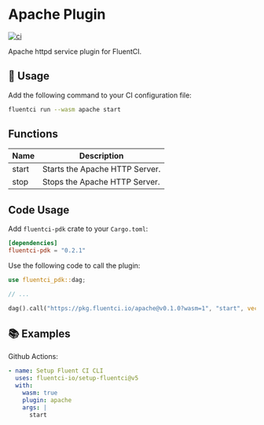 # Apache Plugin

[![ci](https://github.com/fluentci-io/services/actions/workflows/apache.yml/badge.svg)](https://github.com/fluentci-io/services/actions/workflows/apache.yml)

Apache httpd service plugin for FluentCI.

## 🚀 Usage

Add the following command to your CI configuration file:

```bash
fluentci run --wasm apache start
```

## Functions

| Name   | Description                                        |
| ------ | -------------------------------------------------- |
| start  | Starts the Apache HTTP Server.                     |
| stop   | Stops the Apache HTTP Server.                      |

## Code Usage

Add `fluentci-pdk` crate to your `Cargo.toml`:

```toml
[dependencies]
fluentci-pdk = "0.2.1"
```

Use the following code to call the plugin:

```rust
use fluentci_pdk::dag;

// ...

dag().call("https://pkg.fluentci.io/apache@v0.1.0?wasm=1", "start", vec![])?;
```

## 📚 Examples

Github Actions:

```yaml
- name: Setup Fluent CI CLI
  uses: fluentci-io/setup-fluentci@v5
  with:
    wasm: true
    plugin: apache
    args: |
      start
```
